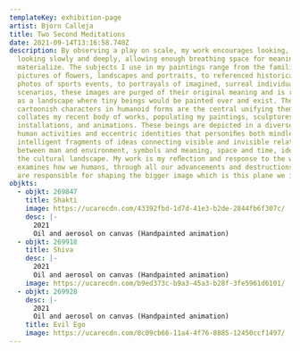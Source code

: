 ```yaml
---
templateKey: exhibition-page
artist: Bjorn Calleja
title: Two Second Meditations
date: 2021-09-14T13:16:58.740Z
description: By observing a play on scale, my work encourages looking, and then
  looking slowly and deeply, allowing enough breathing space for meaning to
  materialize. The subjects I use in my paintings range from the familiar
  pictures of ﬂowers, landscapes and portraits, to referenced historical images,
  photos of sports events, to portrayals of imagined, surreal individuals and
  scenarios, these images are purged of their original meaning and is reframed
  as a landscape where tiny beings would be painted over and exist. These minute
  cartoonish characters in humanoid forms are the central unifying theme that
  collates my recent body of works, populating my paintings, sculptures,
  installations, and animations. These beings are depicted in a diverse range of
  human activities and eccentric identities that personiﬁes both mindless and
  intelligent fragments of ideas connecting visible and invisible relationships
  between man and environment, symbols and meaning, space and time, identity and
  the cultural landscape. My work is my reﬂection and response to the world, it
  examines how we humans, through all our advancements and destructions caused,
  are responsible for shaping the bigger image which is this plane we inhabit.
objkts:
  - objkt: 269847
    title: Shakti
    image: https://ucarecdn.com/43392fbd-1d7d-41e3-b2de-2844fb6f307c/
    desc: |-
      2021
      Oil and aerosol on canvas (Handpainted animation)
  - objkt: 269918
    title: Shiva
    desc: |-
      2021
      Oil and aerosol on canvas (Handpainted animation)
    image: https://ucarecdn.com/b9ed373c-b9a3-45a3-b28f-3fe5961d6101/
  - objkt: 269928
    desc: |-
      2021
      Oil and aerosol on canvas (Handpainted animation)
    title: Evil Ego
    image: https://ucarecdn.com/8c09cb66-11a4-4f76-8885-12450ccf1497/
---
```

